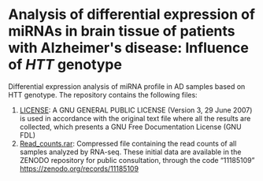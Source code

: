 # Analysis of differential expression of miRNAs in brain tissue of patients with Alzheimer's disease: Influence of _HTT_ genotype
Differential expression analysis of miRNA profile in AD samples based on HTT genotype.
The repository contains the following files:
1. [LICENSE](./LICENSE): A GNU GENERAL PUBLIC LICENSE (Version 3, 29 June 2007) is used in accordance with the original text file where all the results are collected, which presents a GNU Free Documentation License (GNU FDL)
2. [Read_counts.rar](./Read_counts.rar): Compressed file containing the read counts of all samples analyzed by RNA-seq. These initial data are available in the ZENODO repository for public consultation, through the code “11185109”
https://zenodo.org/records/11185109
